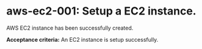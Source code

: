 # aws-ec2-001: Setup a EC2 instance.

AWS EC2 instance has been successfully created.

**Acceptance criteria:** An EC2 instance is setup successfully.
